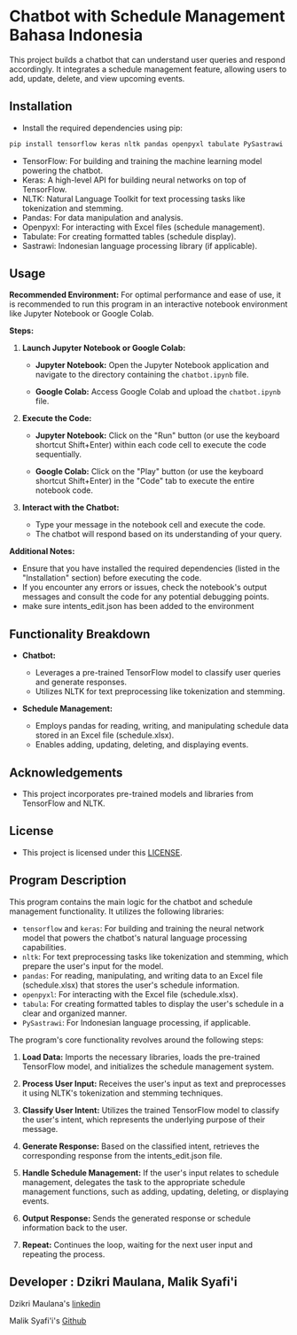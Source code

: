 # Chatbot with Schedule Management Bahasa Indonesia

This project builds a chatbot that can understand user queries and respond accordingly. It integrates a schedule management feature, allowing users to add, update, delete, and view upcoming events.

## Installation

- Install the required dependencies using pip:

```bash
pip install tensorflow keras nltk pandas openpyxl tabulate PySastrawi
```

   - TensorFlow: For building and training the machine learning model powering the chatbot.
   - Keras: A high-level API for building neural networks on top of TensorFlow.
   - NLTK: Natural Language Toolkit for text processing tasks like tokenization and stemming.
   - Pandas: For data manipulation and analysis.
   - Openpyxl: For interacting with Excel files (schedule management).
   - Tabulate: For creating formatted tables (schedule display).
   - Sastrawi: Indonesian language processing library (if applicable).


## Usage

**Recommended Environment:** For optimal performance and ease of use, it is recommended to run this program in an interactive notebook environment like Jupyter Notebook or Google Colab.

**Steps:**

1. **Launch Jupyter Notebook or Google Colab:**

   - **Jupyter Notebook:** Open the Jupyter Notebook application and navigate to the directory containing the `chatbot.ipynb` file.

   - **Google Colab:** Access Google Colab and upload the `chatbot.ipynb` file.

2. **Execute the Code:**

   - **Jupyter Notebook:** Click on the "Run" button (or use the keyboard shortcut Shift+Enter) within each code cell to execute the code sequentially.

   - **Google Colab:** Click on the "Play" button (or use the keyboard shortcut Shift+Enter) in the "Code" tab to execute the entire notebook code.

3. **Interact with the Chatbot:**

   - Type your message in the notebook cell and execute the code.
   - The chatbot will respond based on its understanding of your query.

**Additional Notes:**

- Ensure that you have installed the required dependencies (listed in the "Installation" section) before executing the code.
- If you encounter any errors or issues, check the notebook's output messages and consult the code for any potential debugging points.
- make sure intents_edit.json has been added to the environment

## Functionality Breakdown

- **Chatbot:**
   - Leverages a pre-trained TensorFlow model to classify user queries and generate responses.
   - Utilizes NLTK for text preprocessing like tokenization and stemming.

- **Schedule Management:**
   - Employs pandas for reading, writing, and manipulating schedule data stored in an Excel file (schedule.xlsx).
   - Enables adding, updating, deleting, and displaying events.

## Acknowledgements

- This project incorporates pre-trained models and libraries from TensorFlow and NLTK.

## License

- This project is licensed under this [LICENSE](LICENSE).

## Program Description

This program contains the main logic for the chatbot and schedule management functionality. It utilizes the following libraries:

- `tensorflow` and `keras`: For building and training the neural network model that powers the chatbot's natural language processing capabilities.
- `nltk`: For text preprocessing tasks like tokenization and stemming, which prepare the user's input for the model.
- `pandas`: For reading, manipulating, and writing data to an Excel file (schedule.xlsx) that stores the user's schedule information.
- `openpyxl`: For interacting with the Excel file (schedule.xlsx).
- `tabula`: For creating formatted tables to display the user's schedule in a clear and organized manner.
- `PySastrawi`: For Indonesian language processing, if applicable.

The program's core functionality revolves around the following steps:

1. **Load Data:** Imports the necessary libraries, loads the pre-trained TensorFlow model, and initializes the schedule management system.

2. **Process User Input:** Receives the user's input as text and preprocesses it using NLTK's tokenization and stemming techniques.

3. **Classify User Intent:** Utilizes the trained TensorFlow model to classify the user's intent, which represents the underlying purpose of their message.

4. **Generate Response:** Based on the classified intent, retrieves the corresponding response from the intents_edit.json file.

5. **Handle Schedule Management:** If the user's input relates to schedule management, delegates the task to the appropriate schedule management functions, such as adding, updating, deleting, or displaying events.

6. **Output Response:** Sends the generated response or schedule information back to the user.

7. **Repeat:** Continues the loop, waiting for the next user input and repeating the process.

## Developer : Dzikri Maulana, Malik Syafi'i

Dzikri Maulana's [linkedin](https://www.linkedin.com/in/dzikrimaulana87/)

Malik Syafi'i's [Github](https://github.com/maliks1)
